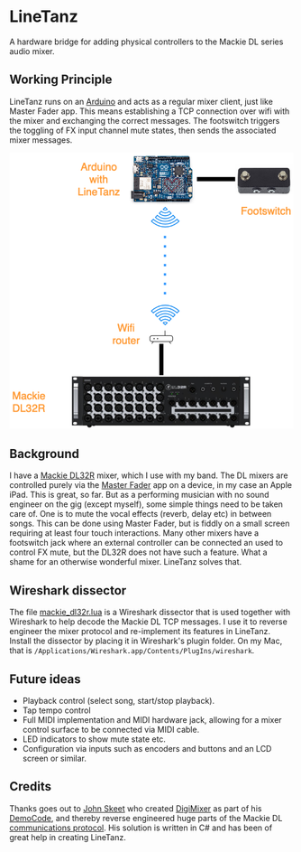 # LineTanz

A hardware bridge for adding physical controllers to the Mackie DL series audio mixer.

## Working Principle

LineTanz runs on an [Arduino](https://www.arduino.cc) and acts as a regular mixer client, just like Master Fader app. This means establishing a TCP connection over wifi with the mixer and exchanging the correct messages. The footswitch triggers the toggling of FX input channel mute states, then sends the associated mixer messages.

![image](./LineTanzPrinciple.png)

## Background

I have a [Mackie DL32R](https://mackie.com/intl/products/mixers/dl-series) mixer, which I use with my band. The DL mixers are controlled purely via the [Master Fader](https://www.google.com/search?client=safari&rls=en&q=mackie+master+fader+app&ie=UTF-8&oe=UTF-8) app on a device, in my case an Apple iPad. This is great, so far. But as a performing musician with no sound engineer on the gig (except myself), some simple things need to be taken care of. One is to mute the vocal effects (reverb, delay etc) in between songs. This can be done using Master Fader, but is fiddly on a small screen requiring at least four touch interactions. Many other mixers have a footswitch jack where an external controller can be connected an used to control FX mute, but the DL32R does not have such a feature. What a shame for an otherwise wonderful mixer. LineTanz solves that.

## Wireshark dissector

The file [mackie_dl32r.lua](/mackie_dl32r.lua) is a Wireshark dissector that is used together with Wireshark to help decode the Mackie DL TCP messages. I use it to reverse engineer the mixer protocol and re-implement its features in LineTanz. Install the dissector by placing it in Wireshark's plugin folder. On my Mac, that is `/Applications/Wireshark.app/Contents/PlugIns/wireshark`.

## Future ideas

- Playback control (select song, start/stop playback).
- Tap tempo control
- Full MIDI implementation and MIDI hardware jack, allowing for a mixer control surface to be connected via MIDI cable.
- LED indicators to show mute state etc.
- Configuration via inputs such as encoders and buttons and an LCD screen or similar.

## Credits

Thanks goes out to [John Skeet](https://github.com/jskeet) who created [DigiMixer](https://github.com/jskeet/DemoCode/tree/main/DigiMixer) as part of his [DemoCode](https://github.com/jskeet/DemoCode/tree/main), and thereby reverse engineered huge parts of the Mackie DL [communications protocol](https://github.com/jskeet/DemoCode/blob/main/DigiMixer/Protocols/mackie.md). His solution is written in C# and has been of great help in creating LineTanz.